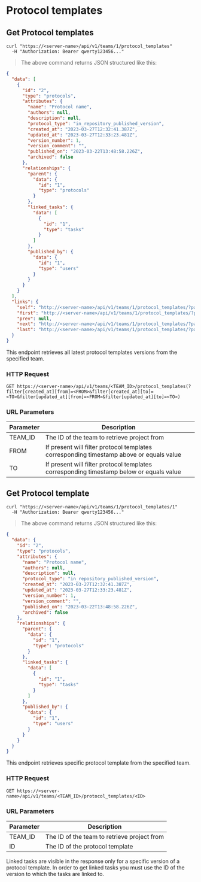 # Protocol templates

## Get Protocol templates

```shell
curl "https://<server-name>/api/v1/teams/1/protocol_templates"
  -H "Authorization: Bearer qwerty123456..."
```

> The above command returns JSON structured like this:

```json
{
  "data": [
    {
      "id": "2",
      "type": "protocols",
      "attributes": {
        "name": "Protocol name",
        "authors": null,
        "description": null,
        "protocol_type": "in_repository_published_version",
        "created_at": "2023-03-27T12:32:41.387Z",
        "updated_at": "2023-03-27T12:33:23.481Z",
        "version_number": 1,
        "version_comment": "",
        "published_on": "2023-03-22T13:48:58.226Z",
        "archived": false
      },
      "relationships": {
        "parent": {
          "data": {
            "id": "1",
            "type": "protocols"
          }
        },
        "linked_tasks": {
          "data": [
            {
              "id": "1",
              "type": "tasks"
            }
          ]
        },
        "published_by": {
          "data": {
            "id": "1",
            "type": "users"
          }
        }
      }
    }
  ],
  "links": {
    "self": "http://<server-name>/api/v1/teams/1/protocol_templates/?page%5Bnumber%5D=1\u0026page%5Bsize%5D=10",
    "first": "http://<server-name>/api/v1/teams/1/protocol_templates/?page%5Bnumber%5D=1\u0026page%5Bsize%5D=10",
    "prev": null,
    "next": "http://<server-name>/api/v1/teams/1/protocol_templates/?page%5Bnumber%5D=2\u0026page%5Bsize%5D=10",
    "last": "http://<server-name>/api/v1/teams/1/protocol_templates/?page%5Bnumber%5D=3\u0026page%5Bsize%5D=10"
  }
}
```

This endpoint retrieves all latest protocol templates versions from the specified team.

### HTTP Request

`GET https://<server-name>/api/v1/teams/<TEAM_ID>/protocol_templates(?filter[created_at][from]=<FROM>&filter[created_at][to]=<TO>&filter[updated_at][from]=<FROM>&filter[updated_at][to]=<TO>)`

### URL Parameters

| Parameter | Description                                                                             |
| --------- | --------------------------------------------------------------------------------------- |
| TEAM_ID   | The ID of the team to retrieve project from                                             |
| FROM      | If present will filter protocol templates corresponding timestamp above or equals value |
| TO        | If present will filter protocol templates corresponding timestamp below or equals value |

## Get Protocol template

```shell
curl "https://<server-name>/api/v1/teams/1/protocol_templates/1"
  -H "Authorization: Bearer qwerty123456..."
```

> The above command returns JSON structured like this:

```json
{
  "data": {
    "id": "2",
    "type": "protocols",
    "attributes": {
      "name": "Protocol name",
      "authors": null,
      "description": null,
      "protocol_type": "in_repository_published_version",
      "created_at": "2023-03-27T12:32:41.387Z",
      "updated_at": "2023-03-27T12:33:23.481Z",
      "version_number": 1,
      "version_comment": "",
      "published_on": "2023-03-22T13:48:58.226Z",
      "archived": false
    },
    "relationships": {
      "parent": {
        "data": {
          "id": "1",
          "type": "protocols"
        }
      },
      "linked_tasks": {
        "data": [
          {
            "id": "1",
            "type": "tasks"
          }
        ]
      },
      "published_by": {
        "data": {
          "id": "1",
          "type": "users"
        }
      }
    }
  }
}
```

This endpoint retrieves specific protocol template from the specified team.

### HTTP Request

`GET https://<server-name>/api/v1/teams/<TEAM_ID>/protocol_templates/<ID>`

### URL Parameters

| Parameter | Description                                 |
| --------- | ------------------------------------------- |
| TEAM_ID   | The ID of the team to retrieve project from |
| ID        | The ID of the protocol template             |

Linked tasks are visible in the response only for a specific version of a protocol template. In order to get linked tasks you must use the ID of the version to which the tasks are linked to.
